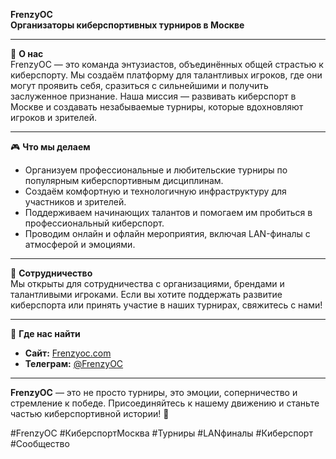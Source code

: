 **FrenzyOC**  
**Организаторы киберспортивных турниров в Москве**  

---

🌟 **О нас**  
FrenzyOC — это команда энтузиастов, объединённых общей страстью к киберспорту. Мы создаём платформу для талантливых игроков, где они могут проявить себя, сразиться с сильнейшими и получить заслуженное признание. Наша миссия — развивать киберспорт в Москве и создавать незабываемые турниры, которые вдохновляют игроков и зрителей.

---

🎮 **Что мы делаем**  
- Организуем профессиональные и любительские турниры по популярным киберспортивным дисциплинам.  
- Создаём комфортную и технологичную инфраструктуру для участников и зрителей.  
- Поддерживаем начинающих талантов и помогаем им пробиться в профессиональный киберспорт.  
- Проводим онлайн и офлайн мероприятия, включая LAN-финалы с атмосферой и эмоциями.  

---

🤝 **Сотрудничество**  
Мы открыты для сотрудничества с организациями, брендами и талантливыми игроками. Если вы хотите поддержать развитие киберспорта или принять участие в наших турнирах, свяжитесь с нами!  

---

📍 **Где нас найти**  
- **Сайт:** [Frenzyoc.com](https://www.frenzyoc.ru)  
- **Телеграм:** [@FrenzyOC](https://t.me/frenzyoc)    

---

**FrenzyOC** — это не просто турниры, это эмоции, соперничество и стремление к победе. Присоединяйтесь к нашему движению и станьте частью киберспортивной истории! 🚀  

#FrenzyOC #КиберспортМосква #Турниры #LANфиналы #Киберспорт #Сообщество
